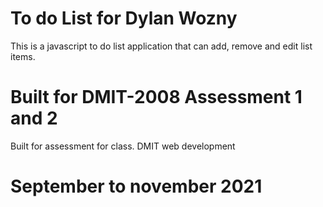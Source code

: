 # To do List for Dylan Wozny

This is a javascript to do list application that can add, remove and edit list items.

# Built for DMIT-2008 Assessment 1 and 2

Built for assessment for class. DMIT web development

# September to november 2021
